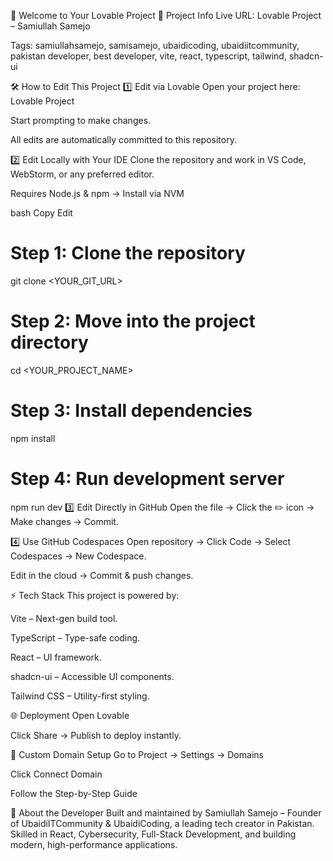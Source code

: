 🚀 Welcome to Your Lovable Project
📌 Project Info
Live URL: Lovable Project – Samiullah Samejo

Tags: samiullahsamejo, samisamejo, ubaidicoding, ubaidiitcommunity, pakistan developer, best developer, vite, react, typescript, tailwind, shadcn-ui

🛠 How to Edit This Project
1️⃣ Edit via Lovable
Open your project here: Lovable Project

Start prompting to make changes.

All edits are automatically committed to this repository.

2️⃣ Edit Locally with Your IDE
Clone the repository and work in VS Code, WebStorm, or any preferred editor.

Requires Node.js & npm → Install via NVM

bash
Copy
Edit
# Step 1: Clone the repository
git clone <YOUR_GIT_URL>

# Step 2: Move into the project directory
cd <YOUR_PROJECT_NAME>

# Step 3: Install dependencies
npm install

# Step 4: Run development server
npm run dev
3️⃣ Edit Directly in GitHub
Open the file → Click the ✏️ icon → Make changes → Commit.

4️⃣ Use GitHub Codespaces
Open repository → Click Code → Select Codespaces → New Codespace.

Edit in the cloud → Commit & push changes.

⚡ Tech Stack
This project is powered by:

Vite – Next-gen build tool.

TypeScript – Type-safe coding.

React – UI framework.

shadcn-ui – Accessible UI components.

Tailwind CSS – Utility-first styling.

🌐 Deployment
Open Lovable

Click Share → Publish to deploy instantly.

🔗 Custom Domain Setup
Go to Project → Settings → Domains

Click Connect Domain

Follow the Step-by-Step Guide

📣 About the Developer
Built and maintained by Samiullah Samejo – Founder of UbaidiITCommunity & UbaidiCoding, a leading tech creator in Pakistan.
Skilled in React, Cybersecurity, Full-Stack Development, and building modern, high-performance applications.

